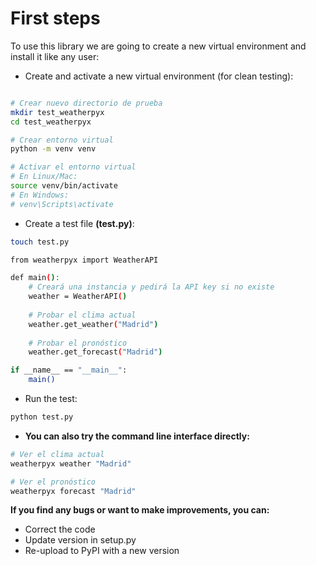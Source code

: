 # First steps

To use this library we are going to create a new virtual environment and install it like any user:

- Create and activate a new virtual environment (for clean testing):

``` bash

# Crear nuevo directorio de prueba
mkdir test_weatherpyx
cd test_weatherpyx

# Crear entorno virtual
python -m venv venv

# Activar el entorno virtual
# En Linux/Mac:
source venv/bin/activate
# En Windows:
# venv\Scripts\activate

```
- Create a test file **(test.py)**:

``` bash
touch test.py
```

``` bash
from weatherpyx import WeatherAPI

def main():
    # Creará una instancia y pedirá la API key si no existe
    weather = WeatherAPI()
    
    # Probar el clima actual
    weather.get_weather("Madrid")
    
    # Probar el pronóstico
    weather.get_forecast("Madrid")

if __name__ == "__main__":
    main()

```

- Run the test:

``` bash
python test.py

``` 
- **You can also try the command line interface directly:**

``` bash
# Ver el clima actual
weatherpyx weather "Madrid"

# Ver el pronóstico
weatherpyx forecast "Madrid"

``` 

**If you find any bugs or want to make improvements, you can:**

- Correct the code
- Update version in setup.py
- Re-upload to PyPI with a new version